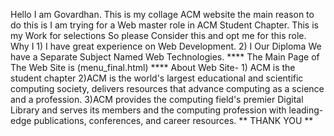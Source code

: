 Hello I am Govardhan. This is my collage ACM website the main reason to do this is I am trying for a Web master role in ACM Student Chapter. This is my Work for selections So please Consider this and opt me for this role.
Why I 1) I have great experience on Web Development.
      2) I Our Diploma We have a Separate Subject Named Web Technologies.
****  The Main Page of The Web Site is (menu_final.html)  ****
About Web Site- 1) ACM is the student chapter 
                2)ACM is the world's largest educational and scientific computing society, delivers resources that advance computing as a science and a profession. 
                3)ACM provides the computing field's premier Digital Library and serves its members and the computing profession with leading-edge publications, conferences, and career resources.
** THANK YOU **
